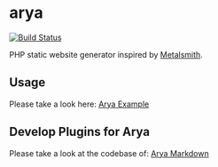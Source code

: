 # arya

[![Build Status](https://travis-ci.org/rayrutjes/arya.svg?branch=master)](https://travis-ci.org/rayrutjes/arya)

PHP static website generator inspired by [Metalsmith](http://www.metalsmith.io/).

## Usage

Please take a look here: [Arya Example](https://github.com/rayrutjes/arya-example)

## Develop Plugins for Arya

Please take a look at the codebase of: [Arya Markdown](https://github.com/rayrutjes/arya-markdown)
